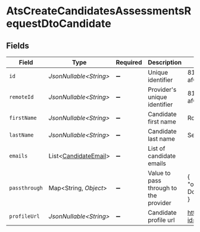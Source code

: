 # AtsCreateCandidatesAssessmentsRequestDtoCandidate


## Fields

| Field                                                              | Type                                                               | Required                                                           | Description                                                        | Example                                                            |
| ------------------------------------------------------------------ | ------------------------------------------------------------------ | ------------------------------------------------------------------ | ------------------------------------------------------------------ | ------------------------------------------------------------------ |
| `id`                                                               | *JsonNullable\<String>*                                            | :heavy_minus_sign:                                                 | Unique identifier                                                  | 8187e5da-dc77-475e-9949-af0f1fa4e4e3                               |
| `remoteId`                                                         | *JsonNullable\<String>*                                            | :heavy_minus_sign:                                                 | Provider's unique identifier                                       | 8187e5da-dc77-475e-9949-af0f1fa4e4e3                               |
| `firstName`                                                        | *JsonNullable\<String>*                                            | :heavy_minus_sign:                                                 | Candidate first name                                               | Romain                                                             |
| `lastName`                                                         | *JsonNullable\<String>*                                            | :heavy_minus_sign:                                                 | Candidate last name                                                | Sestier                                                            |
| `emails`                                                           | List\<[CandidateEmail](../../models/components/CandidateEmail.md)> | :heavy_minus_sign:                                                 | List of candidate emails                                           |                                                                    |
| `passthrough`                                                      | Map\<String, *Object*>                                             | :heavy_minus_sign:                                                 | Value to pass through to the provider                              | {<br/>"other_known_names": "John Doe"<br/>}                        |
| `profileUrl`                                                       | *JsonNullable\<String>*                                            | :heavy_minus_sign:                                                 | Candidate profile url                                              | https://exmaple.com/candidate?id=xyz                               |